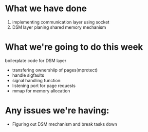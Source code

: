 # What we have done
1. implementing communication layer using socket
2. DSM layer planing 
   shared memory mechanism
# What we're going to do this week
   boilerplate code for DSM layer 
   * transfering ownershiip of pages(mprotect) 
   * handle sigfaults 
   * signal handling function
   * listening port for page requests
   * mmap for memory allocation
# Any issues we're having:
   * Figuring out DSM mechanism and break tasks down
